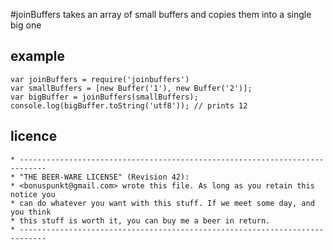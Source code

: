 #joinBuffers
takes an array of small buffers and copies them into a single big one

## example

    var joinBuffers = require('joinbuffers')
    var smallBuffers = [new Buffer('1'), new Buffer('2')];
    var bigBuffer = joinBuffers(smallBuffers);
    console.log(bigBuffer.toString('utf8')); // prints 12

## licence
    * ----------------------------------------------------------------------------
    * "THE BEER-WARE LICENSE" (Revision 42):
    * <bonuspunkt@gmail.com> wrote this file. As long as you retain this notice you
    * can do whatever you want with this stuff. If we meet some day, and you think
    * this stuff is worth it, you can buy me a beer in return.
    * ----------------------------------------------------------------------------

